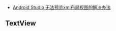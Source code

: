 
- [Android Studio 无法预览xml布局视图的解决办法](https://blog.csdn.net/lvyoujt/article/details/73283762)

## TextView